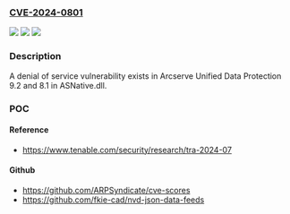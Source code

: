 ### [CVE-2024-0801](https://cve.mitre.org/cgi-bin/cvename.cgi?name=CVE-2024-0801)
![](https://img.shields.io/static/v1?label=Product&message=Unified%20Data%20Protection&color=blue)
![](https://img.shields.io/static/v1?label=Version&message=0%20&color=brightgreen)
![](https://img.shields.io/static/v1?label=Vulnerability&message=n%2Fa&color=blue)

### Description

A denial of service vulnerability exists in Arcserve Unified Data Protection 9.2 and 8.1 in ASNative.dll.

### POC

#### Reference
- https://www.tenable.com/security/research/tra-2024-07

#### Github
- https://github.com/ARPSyndicate/cve-scores
- https://github.com/fkie-cad/nvd-json-data-feeds

